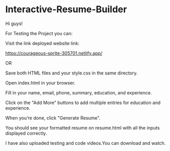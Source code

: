 # Interactive-Resume-Builder

Hi guys!

For Testing the Project you can:

Visit the link deployed website link: 

https://courageous-sprite-305701.netlify.app/

OR

Save both HTML files and your style.css in the same directory.

Open index.html in your browser.

Fill in your name, email, phone, summary, education, and experience.

Click on the "Add More" buttons to add multiple entries for education and experience.

When you’re done, click "Generate Resume".

You should see your formatted resume on resume.html with all the inputs displayed correctly.

I have also uploaded testing and code videos.You can download and watch.
